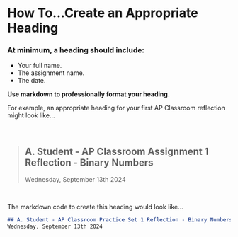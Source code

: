# How To...Create an Appropriate Heading

### At minimum, a heading should include:
* Your full name.
* The assignment name.
* The date.

**Use markdown to professionally format your heading.**

For example, an appropriate heading for your first AP Classroom reflection might look like...

<br>

> ## A. Student - AP Classroom Assignment 1 Reflection - Binary Numbers
> Wednesday, September 13th 2024

<br>

The markdown code to create this heading would look like...

```markdown
## A. Student - AP Classroom Practice Set 1 Reflection - Binary Numbers
Wednesday, September 13th 2024
```
